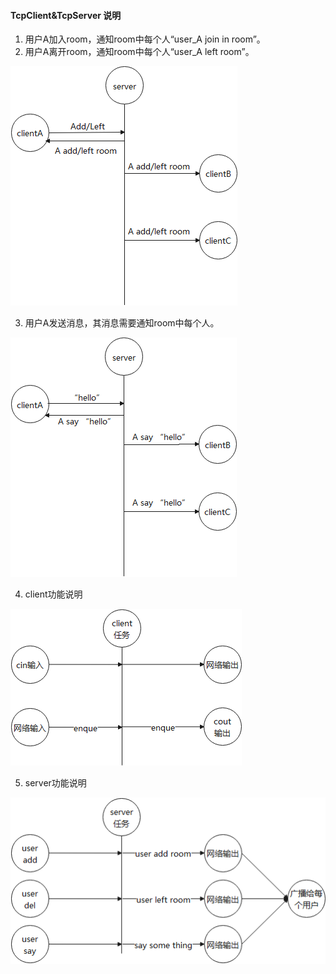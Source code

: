 #### TcpClient&TcpServer 说明

1. 用户A加入room，通知room中每个人“user_A join in room”。
2. 用户A离开room，通知room中每个人“user_A left room”。

![image-20201213220343291](typora-user-images/image-20201213220343291.png)

3. 用户A发送消息，其消息需要通知room中每个人。

![image-20201213220658273](typora-user-images\image-20201213220658273.png)

4. client功能说明

![image-20201213220859638](typora-user-images\image-20201213220859638.png)

5. server功能说明

![image-20201213220905952](typora-user-images\image-20201213220905952.png)
